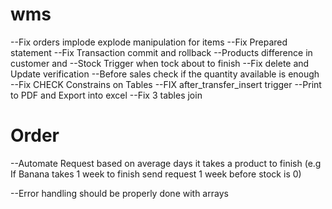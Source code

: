 # wms

--Fix orders implode explode manipulation for items
--Fix Prepared statement
--Fix Transaction commit and rollback
--Products difference in customer and
--Stock Trigger when tock about to finish
--Fix delete and Update verification
--Before sales check if the quantity available is enough 
--Fix CHECK Constrains on Tables
--FIX after_transfer_insert trigger
--Print to PDF and Export into excel
--Fix 3 tables join

# Order
--Automate Request based on average days it takes a product to finish 
(e.g If Banana takes 1 week to finish send request 1 week before stock is 0)

--Error handling should be properly done with arrays




